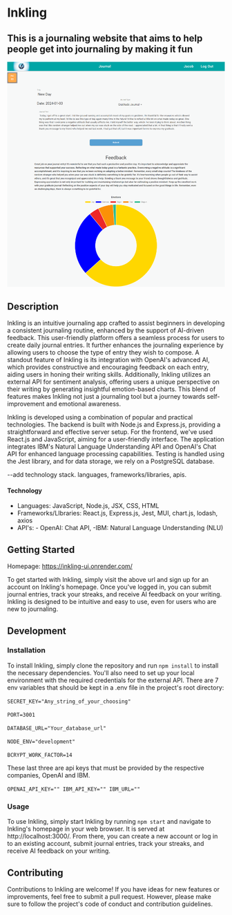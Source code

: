 # Inkling

## This is a journaling website that aims to help people get into journaling by making it fun

![A screenshot of an example Inkling journal entry](app-docs/Inkling%20Screenshot.png "Inkling Screenshot")

## Description

Inkling is an intuitive journaling app crafted to assist beginners in developing a consistent journaling routine, enhanced by the support of AI-driven feedback. This user-friendly platform offers a seamless process for users to create daily journal entries. It further enhances the journaling experience by allowing users to choose the type of entry they wish to compose. A standout feature of Inkling is its integration with OpenAI's advanced AI, which provides constructive and encouraging feedback on each entry, aiding users in honing their writing skills. Additionally, Inkling utilizes an external API for sentiment analysis, offering users a unique perspective on their writing by generating insightful emotion-based charts. This blend of features makes Inkling not just a journaling tool but a journey towards self-improvement and emotional awareness.

Inkling is developed using a combination of popular and practical technologies. The backend is built with Node.js and Express.js, providing a straightforward and effective server setup. For the frontend, we've used React.js and JavaScript, aiming for a user-friendly interface. The application integrates IBM's Natural Language Understanding API and OpenAI's Chat API for enhanced language processing capabilities. Testing is handled using the Jest library, and for data storage, we rely on a PostgreSQL database.

--add technology stack. languages, frameworks/libraries, apis.

#### Technology

-   Languages: JavaScript, Node.js, JSX, CSS, HTML
-   Frameworks/LIbraries: React.js, Express.js, Jest, MUI, chart.js, lodash, axios
-   API's: - OpenAI: Chat API, -IBM: Natural Language Understanding (NLU)

## Getting Started

Homepage: https://inkling-ui.onrender.com/

To get started with Inkling, simply visit the above url and sign up for an account on Inkling's homepage. Once you've logged in, you can submit journal entries, track your streaks, and receive AI feedback on your writing. Inkling is designed to be intuitive and easy to use, even for users who are new to journaling.

## Development

### Installation

To install Inkling, simply clone the repository and run `npm install` to install the necessary dependencies. You'll also need to set up your local environment with the required credentials for the external API. There are 7 env variables that should be kept in a .env file in the project's root directory:

`SECRET_KEY="Any_string_of_your_choosing"`

`PORT=3001`

`DATABASE_URL="Your_database_url"`

`NODE_ENV="development"`

`BCRYPT_WORK_FACTOR=14`

These last three are api keys that must be provided by the respective companies, OpenAI and IBM.

`OPENAI_API_KEY=""
IBM_API_KEY=""
IBM_URL=""`

### Usage

To use Inkling, simply start Inkling by running `npm start` and navigate to Inkling's homepage in your web browser. It is served at http://localhost:3000/. From there, you can create a new account or log in to an existing account, submit journal entries, track your streaks, and receive AI feedback on your writing.

## Contributing

Contributions to Inkling are welcome! If you have ideas for new features or improvements, feel free to submit a pull request. However, please make sure to follow the project's code of conduct and contribution guidelines.
